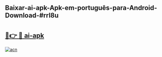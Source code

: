 ## Baixar-ai-apk-Apk-em-português​-para-Android-Download-#rrl8u

# <h2><a href="https://ainizakaria.my?title=ai-apk&ref=20M">🔗👉 🔴 ai-apk</a></h2>

[![acn](https://github.com/user-attachments/assets/0f9c940e-d8b0-45ae-aac7-cd30a18b3e1c)](https://ainizakaria.my?title=ai-apk&ref=20M)


